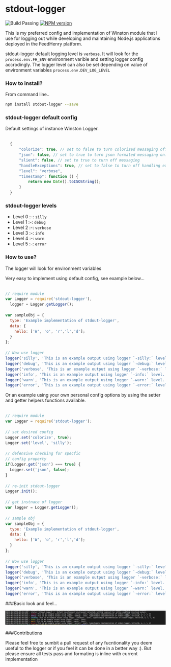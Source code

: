 stdout-logger
====

![Build Passing](https://travis-ci.org/col1985/logger.svg?branch=master)
[![NPM version](https://badge.fury.io/js/stdout-logger.svg)](http://badge.fury.io/js/stdout-logger)

This is my preferred config and implementation of Winston module that I use for logging out while developing and maintaining Node.js applications deployed in the FeedHenry platform. 

stdout-logger default logging level is ```verbose```. It will look for the ```process.env.FH_ENV``` environment varible and setting logger config accrodingly. The logger level can also be set depending on value of environment variables ```process.env.DEV_LOG_LEVEL```

### How to install?

From command line.. 

```bash
npm install stdout-logger --save
```

### stdout-logger default config

Default settings of instance Winston Logger.

```javascript

  {
      "colorize": true, // set to false to turn colorized messaging off.
      "json": false, // set to true to turn json formated messaging on.
      "slient": false, // set to true to turn off messaging
      "handleExceptions": true, // set to false to turn off handling exceptions
      "level": "verbose", 
      "timestamp": function () {
          return new Date().toISOString();
      }
  }

```

### stdout-logger levels

+ Level 0 :-:  ```silly```
+ Level 1 :-: ```debug```
+ Level 2 :-: ```verbose```
+ Level 3 :-: ```info```
+ Level 4 :-: ```warn```
+ Level 5 :-: ```error```


### How to use?

The logger will look for environment variables

Very easy to implement using default config, see example below...

```javascript
    
// require module
var Logger = require('stdout-logger'),
  logger = Logger.getLogger();

var sampleObj = {
  type: 'Example implementation of stdout-logger',
  data: {
    hello: ['W', 'o', 'r','l','d'];
  }
};

// Now use logger 
logger('silly', 'This is an example output using logger `-silly:` level.', sampleObj);
logger('debug', 'This is an example output using logger `-debug:` level.', sampleObj);
logger('verbose', 'This is an example output using logger `-verbose:` level.', sampleObj);
logger('info', 'This is an example output using logger `-info:` level.');
logger('warn', 'This is an example output using logger `-warn:` level.');
logger('error', 'This is an example output using logger `-error:` level.', sampleObj);

```

Or an example using your own personal config options by using the setter and getter helpers functions available.

```javascript
    
// require module
var Logger = require('stdout-logger');

// set desired config
Logger.set('colorize', true);
Logger.set('level', 'silly');

// defensive checking for specfic 
// config property
if(Logger.get('json') === true) {
  Logger.set('json', false);  
}

// re-init stdout-logger
Logger.init();

// get instnace of logger
var logger = Logger.getLogger();

// sample obj 
var sampleObj = {
  type: 'Example implementation of stdout-logger',
  data: {
    hello: ['W', 'o', 'r','l','d'];
  }
};

// Now use logger 
logger('silly', 'This is an example output using logger `-silly:` level.', sampleObj);
logger('debug', 'This is an example output using logger `-debug:` level.', sampleObj);
logger('verbose', 'This is an example output using logger `-verbose:` level.', sampleObj);
logger('info', 'This is an example output using logger `-info:` level.');
logger('warn', 'This is an example output using logger `-warn:` level.');
logger('error', 'This is an example output using logger `-error:` level.', sampleObj);

```

###Basic look and feel... 

![logger_output](https://github.com/col1985/logger/raw/master/logger_output.png)

###Contributions

Please feel free to sumbit a pull request of any fucntionality you deem useful to the logger or if you feel it can be done in a better way :). But please ensure all tests pass and formating is inline with current implementation
